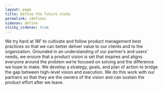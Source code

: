 ```yaml
---
layout: page
title: Define the future state
permalink: /define/
sidenav: define
sticky_sidenav: true
---
```


We try hard at 18F to cultivate and follow product management best practices so that we can better deliver value to our clients and to the organization. Grounded in an understanding of our partner’s and users’ needs, we ensure that a product vision is set that inspires and aligns everyone around the problem we’re focused on solving and the difference we hope to make. We develop a strategy, goals, and plan of action to bridge the gap between high-level vision and execution. We do this work with our partners so that they are the owners of the vision and can sustain the product effort after we leave.
